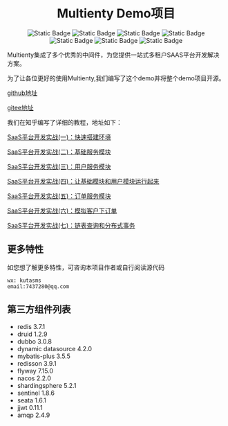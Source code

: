 
<div align="center">

# Multienty Demo项目

![Static Badge](https://img.shields.io/badge/springboot-2.6.13-blue)
![Static Badge](https://img.shields.io/badge/dubbo-3.0.8-red)
![Static Badge](https://img.shields.io/badge/nacos-2.2.0-brightgreen)
![Static Badge](https://img.shields.io/badge/seata-1.6.1-fedcba)
![Static Badge](https://img.shields.io/badge/shardingsphere-5.2.1-yellow)
![Static Badge](https://img.shields.io/badge/sentinel-1.8.6-8A2BE2)
![Static Badge](https://img.shields.io/badge/mybatis_plus-3.5.5-blue)

</div>

Multienty集成了多个优秀的中间件，为您提供一站式多租户SAAS平台开发解决方案。


为了让各位更好的使用Multienty,我们编写了这个demo并将整个demo项目开源。

[github地址](https://github.com/kutasms/saas-demo)

[gitee地址](https://gitee.com/kutasms/saas-demo)

我们在知乎编写了详细的教程，地址如下：

[SaaS平台开发实战(一)：快速搭建环境](https://zhuanlan.zhihu.com/p/683628573)

[SaaS平台开发实战(二)：基础服务模块](https://zhuanlan.zhihu.com/p/683660274)

[SaaS平台开发实战(三)：用户服务模块](https://zhuanlan.zhihu.com/p/683753657)

[SaaS平台开发实战(四)：让基础模块和用户模块运行起来](https://zhuanlan.zhihu.com/p/683760795)

[SaaS平台开发实战(五)：订单服务模块](https://zhuanlan.zhihu.com/p/683873298)

[SaaS平台开发实战(六)：模拟客户下订单](https://zhuanlan.zhihu.com/p/684010126)

[SaaS平台开发实战(七)：链表查询和分布式事务](https://zhuanlan.zhihu.com/p/684278490)


## 更多特性
如您想了解更多特性，可咨询本项目作者或自行阅读源代码
```
wx: kutasms
email:7437280@qq.com
```

## 第三方组件列表
- redis 3.7.1
- druid 1.2.9
- dubbo 3.0.8
- dynamic datasource 4.2.0
- mybatis-plus 3.5.5
- redisson 3.9.1
- flyway 7.15.0
- nacos 2.2.0
- shardingsphere 5.2.1
- sentinel 1.8.6
- seata 1.6.1
- jjwt 0.11.1
- amqp 2.4.9